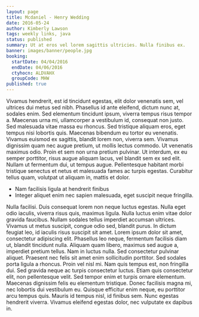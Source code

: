 ```yaml
---
layout: page
title: Mcdaniel - Henry Wedding
date: 2016-05-24
author: Kimberly Lawson
tags: weekly links, java
status: published
summary: Ut at eros vel lorem sagittis ultricies. Nulla finibus ex.
banner: images/banner/people.jpg
booking:
  startDate: 04/04/2016
  endDate: 04/06/2016
  ctyhocn: ALDVAHX
  groupCode: MHW
published: true
---
```

Vivamus hendrerit, est id tincidunt egestas, elit dolor venenatis sem, vel ultrices dui metus sed nibh. Phasellus id ante eleifend, dictum nunc at, sodales enim. Sed elementum tincidunt ipsum, viverra tempus risus tempor a. Maecenas urna mi, ullamcorper a vestibulum id, consequat non justo. Sed malesuada vitae massa eu rhoncus. Sed tristique aliquam eros, eget tempus nisi lobortis quis. Maecenas bibendum eu tortor eu venenatis. Vivamus euismod ex sagittis, blandit lorem non, viverra sem. Vivamus dignissim quam nec augue pretium, ut mollis lectus commodo. Ut venenatis maximus odio. Proin et sem non urna pretium pulvinar. Ut interdum, ex eu semper porttitor, risus augue aliquam lacus, vel blandit sem ex sed elit. Nullam ut fermentum dui, ut tempus augue. Pellentesque habitant morbi tristique senectus et netus et malesuada fames ac turpis egestas. Curabitur tellus quam, volutpat ut aliquam in, mattis et dolor.

* Nam facilisis ligula at hendrerit finibus
* Integer aliquet enim nec sapien malesuada, eget suscipit neque fringilla.

Nulla facilisi. Duis consequat lorem non neque luctus egestas. Nulla eget odio iaculis, viverra risus quis, maximus ligula. Nulla luctus enim vitae dolor gravida faucibus. Nullam sodales tellus imperdiet accumsan ultrices. Vivamus ut metus suscipit, congue odio sed, blandit purus. In dictum feugiat leo, id iaculis risus suscipit sit amet. Lorem ipsum dolor sit amet, consectetur adipiscing elit. Phasellus leo neque, fermentum facilisis diam ut, blandit tincidunt nulla. Aliquam quam libero, maximus sed augue a, imperdiet pretium tellus.
Nam in luctus nulla. Sed consectetur pulvinar aliquet. Praesent nec felis sit amet enim sollicitudin porttitor. Sed sodales porta ligula a rhoncus. Proin vel nisl mi. Nam quis tempus est, non fringilla dui. Sed gravida neque ac turpis consectetur luctus. Etiam quis consectetur elit, non pellentesque velit. Sed tempor enim et turpis ornare elementum. Maecenas dignissim felis eu elementum tristique. Donec facilisis magna mi, nec lobortis dui vestibulum eu. Quisque efficitur enim neque, eu porttitor arcu tempus quis. Mauris id tempus nisl, id finibus sem. Nunc egestas hendrerit viverra. Vivamus eleifend egestas dolor, nec vulputate ex dapibus in.

